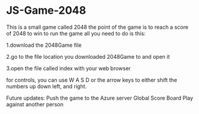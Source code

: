 # JS-Game-2048
This is a small game called 2048 the point of the game is to reach a score of 2048 to win 
to run the game all you need to do is this:

1.download the 2048Game file 

2.go to the file location you downloaded 2048Game to and open it 

3.open the file called index with your web browser 

for controls, you can use W A S D or the arrow keys to either shift the numbers up down left, and right.

Future updates:
Push the game to the Azure server
Global Score Board 
Play against another person 




